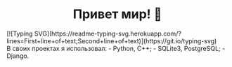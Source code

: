 <h1 align="center">Привет мир! 👋</h1>
[![Typing SVG](https://readme-typing-svg.herokuapp.com/?lines=First+line+of+text;Second+line+of+text)](https://git.io/typing-svg)
<br>
В своих проектах я использовал:
  - Python, C++;
  - SQLite3, PostgreSQL;
  - Django.

<!--
**chertkov-nikita/chertkov-nikita** is a ✨ _special_ ✨ repository because its `README.md` (this file) appears on your GitHub profile.

Here are some ideas to get you started:

- 🔭 I’m currently working on ...
- 🌱 I’m currently learning ...
- 👯 I’m looking to collaborate on ...
- 🤔 I’m looking for help with ...
- 💬 Ask me about ...
- 📫 How to reach me: ...
- 😄 Pronouns: ...
- ⚡ Fun fact: ...
-->
